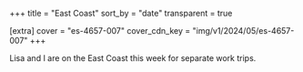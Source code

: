 +++
title = "East Coast"
sort_by = "date"
transparent = true

[extra]
cover = "es-4657-007"
cover_cdn_key = "img/v1/2024/05/es-4657-007"
+++

Lisa and I are on the East Coast this week for separate work trips.
